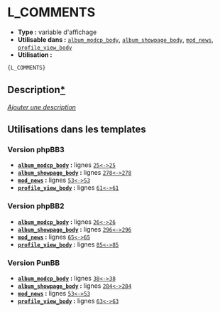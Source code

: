 # L_COMMENTS
* __Type :__ variable d'affichage
* __Utilisable dans :__ [`album_modcp_body`](../tpl/album_modcp_body.md#readme), [`album_showpage_body`](../tpl/album_showpage_body.md#readme), [`mod_news`](../tpl/mod_news.md#readme), [`profile_view_body`](../tpl/profile_view_body.md#readme)
* __Utilisation :__

```html
{L_COMMENTS}
```

## Description[*](https://fa-tvars.appspot.com/var/L_COMMENTS)
[*Ajouter une description*](https://fa-tvars.appspot.com/var/L_COMMENTS)

## Utilisations dans les templates

### Version phpBB3
* __[`album_modcp_body`](../tpl/album_modcp_body.md#readme) :__ lignes [`25`](../src/prosilver/album_modcp_body.tpl#L25)[`<->`](../src/prosilver/album_modcp_body.tpl#L25-L25)[`25`](../src/prosilver/album_modcp_body.tpl#L25)
* __[`album_showpage_body`](../tpl/album_showpage_body.md#readme) :__ lignes [`278`](../src/prosilver/album_showpage_body.tpl#L278)[`<->`](../src/prosilver/album_showpage_body.tpl#L278-L278)[`278`](../src/prosilver/album_showpage_body.tpl#L278)
* __[`mod_news`](../tpl/mod_news.md#readme) :__ lignes [`53`](../src/prosilver/mod_news.tpl#L53)[`<->`](../src/prosilver/mod_news.tpl#L53-L53)[`53`](../src/prosilver/mod_news.tpl#L53)
* __[`profile_view_body`](../tpl/profile_view_body.md#readme) :__ lignes [`61`](../src/prosilver/profile_view_body.tpl#L61)[`<->`](../src/prosilver/profile_view_body.tpl#L61-L61)[`61`](../src/prosilver/profile_view_body.tpl#L61)

### Version phpBB2
* __[`album_modcp_body`](../tpl/album_modcp_body.md#readme) :__ lignes [`26`](../src/subsilver/album_modcp_body.tpl#L26)[`<->`](../src/subsilver/album_modcp_body.tpl#L26-L26)[`26`](../src/subsilver/album_modcp_body.tpl#L26)
* __[`album_showpage_body`](../tpl/album_showpage_body.md#readme) :__ lignes [`296`](../src/subsilver/album_showpage_body.tpl#L296)[`<->`](../src/subsilver/album_showpage_body.tpl#L296-L296)[`296`](../src/subsilver/album_showpage_body.tpl#L296)
* __[`mod_news`](../tpl/mod_news.md#readme) :__ lignes [`65`](../src/subsilver/mod_news.tpl#L65)[`<->`](../src/subsilver/mod_news.tpl#L65-L65)[`65`](../src/subsilver/mod_news.tpl#L65)
* __[`profile_view_body`](../tpl/profile_view_body.md#readme) :__ lignes [`85`](../src/subsilver/profile_view_body.tpl#L85)[`<->`](../src/subsilver/profile_view_body.tpl#L85-L85)[`85`](../src/subsilver/profile_view_body.tpl#L85)

### Version PunBB
* __[`album_modcp_body`](../tpl/album_modcp_body.md#readme) :__ lignes [`38`](../src/punbb/album_modcp_body.tpl#L38)[`<->`](../src/punbb/album_modcp_body.tpl#L38-L38)[`38`](../src/punbb/album_modcp_body.tpl#L38)
* __[`album_showpage_body`](../tpl/album_showpage_body.md#readme) :__ lignes [`284`](../src/punbb/album_showpage_body.tpl#L284)[`<->`](../src/punbb/album_showpage_body.tpl#L284-L284)[`284`](../src/punbb/album_showpage_body.tpl#L284)
* __[`mod_news`](../tpl/mod_news.md#readme) :__ lignes [`53`](../src/punbb/mod_news.tpl#L53)[`<->`](../src/punbb/mod_news.tpl#L53-L53)[`53`](../src/punbb/mod_news.tpl#L53)
* __[`profile_view_body`](../tpl/profile_view_body.md#readme) :__ lignes [`63`](../src/punbb/profile_view_body.tpl#L63)[`<->`](../src/punbb/profile_view_body.tpl#L63-L63)[`63`](../src/punbb/profile_view_body.tpl#L63)

